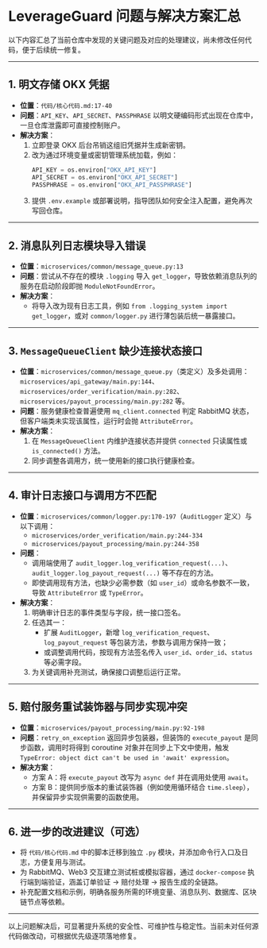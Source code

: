 # LeverageGuard 问题与解决方案汇总

以下内容汇总了当前仓库中发现的关键问题及对应的处理建议，尚未修改任何代码，便于后续统一修复。

---

## 1. 明文存储 OKX 凭据
- **位置**：`代码/核心代码.md:17-40`
- **问题**：`API_KEY`、`API_SECRET`、`PASSPHRASE` 以明文硬编码形式出现在仓库中，一旦仓库泄露即可直接控制账户。
- **解决方案**：
  1. 立即登录 OKX 后台吊销这组旧凭据并生成新密钥。
  2. 改为通过环境变量或密钥管理系统加载，例如：
     ```python
     API_KEY = os.environ["OKX_API_KEY"]
     API_SECRET = os.environ["OKX_API_SECRET"]
     PASSPHRASE = os.environ["OKX_API_PASSPHRASE"]
     ```
  3. 提供 `.env.example` 或部署说明，指导团队如何安全注入配置，避免再次写回仓库。

---

## 2. 消息队列日志模块导入错误
- **位置**：`microservices/common/message_queue.py:13`
- **问题**：尝试从不存在的模块 `.logging` 导入 `get_logger`，导致依赖消息队列的服务在启动阶段即抛 `ModuleNotFoundError`。
- **解决方案**：
  - 将导入改为现有日志工具，例如 `from .logging_system import get_logger`，或对 `common/logger.py` 进行薄包装后统一暴露接口。

---

## 3. `MessageQueueClient` 缺少连接状态接口
- **位置**：`microservices/common/message_queue.py`（类定义）及多处调用：`microservices/api_gateway/main.py:144`、`microservices/order_verification/main.py:282`、`microservices/payout_processing/main.py:282` 等。
- **问题**：服务健康检查普遍使用 `mq_client.connected` 判定 RabbitMQ 状态，但客户端类未实现该属性，运行时会抛 `AttributeError`。
- **解决方案**：
  1. 在 `MessageQueueClient` 内维护连接状态并提供 `connected` 只读属性或 `is_connected()` 方法。
  2. 同步调整各调用方，统一使用新的接口执行健康检查。

---

## 4. 审计日志接口与调用方不匹配
- **位置**：`microservices/common/logger.py:170-197`（`AuditLogger` 定义）与以下调用：
  - `microservices/order_verification/main.py:244-334`
  - `microservices/payout_processing/main.py:244-358`
- **问题**：
  - 调用端使用了 `audit_logger.log_verification_request(...)`、`audit_logger.log_payout_request(...)` 等不存在的方法。
  - 即使调用现有方法，也缺少必需参数（如 `user_id`）或命名参数不一致，导致 `AttributeError` 或 `TypeError`。
- **解决方案**：
  1. 明确审计日志的事件类型与字段，统一接口签名。
  2. 任选其一：
     - 扩展 `AuditLogger`，新增 `log_verification_request`、`log_payout_request` 等包装方法，参数与调用方保持一致；
     - 或调整调用代码，按现有方法签名传入 `user_id`、`order_id`、`status` 等必需字段。
  3. 为关键调用补充测试，确保接口调整后运行正常。

---

## 5. 赔付服务重试装饰器与同步实现冲突
- **位置**：`microservices/payout_processing/main.py:92-198`
- **问题**：`retry_on_exception` 返回异步包装器，但装饰的 `execute_payout` 是同步函数，调用时将得到 coroutine 对象并在同步上下文中使用，触发 `TypeError: object dict can't be used in 'await' expression`。
- **解决方案**：
  - 方案 A：将 `execute_payout` 改写为 `async def` 并在调用处使用 `await`。
  - 方案 B：提供同步版本的重试装饰器（例如使用循环结合 `time.sleep`），并保留异步实现供需要的函数使用。

---

## 6. 进一步的改进建议（可选）
- 将 `代码/核心代码.md` 中的脚本迁移到独立 `.py` 模块，并添加命令行入口及日志，方便复用与测试。
- 为 RabbitMQ、Web3 交互建立测试桩或模拟容器，通过 `docker-compose` 执行端到端验证，涵盖订单验证 → 赔付处理 → 报告生成的全链路。
- 补充配置文档和示例，明确各服务所需的环境变量、消息队列、数据库、区块链节点等依赖。

---

以上问题解决后，可显著提升系统的安全性、可维护性与稳定性。当前未对任何源代码做改动，可根据优先级逐项落地修复。
